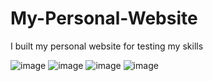 # My-Personal-Website

I built my personal website for testing my skills


![image](https://user-images.githubusercontent.com/90140818/175816882-7661d28e-bac2-4f39-ae36-da88e120e7ad.png)
![image](https://user-images.githubusercontent.com/90140818/175816935-50237ffd-0f1e-41bc-b423-d2f35b22a7d4.png)
![image](https://user-images.githubusercontent.com/90140818/175816953-4c7929b0-e650-40b0-9b5f-3a1d00f64b09.png)
![image](https://user-images.githubusercontent.com/90140818/175816973-2eb6725a-1c94-4a49-a165-d5aeec9fb7f3.png)

